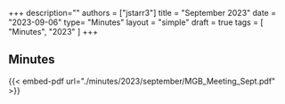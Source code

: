 +++
description=""
authors = ["jstarr3"]
title = "September 2023"
date = "2023-09-06"
type= "Minutes"
layout = "simple"
draft = true
tags = [
    "Minutes",
    "2023"
]
+++

## Minutes

{{< embed-pdf url="./minutes/2023/september/MGB_Meeting_Sept.pdf" >}}
